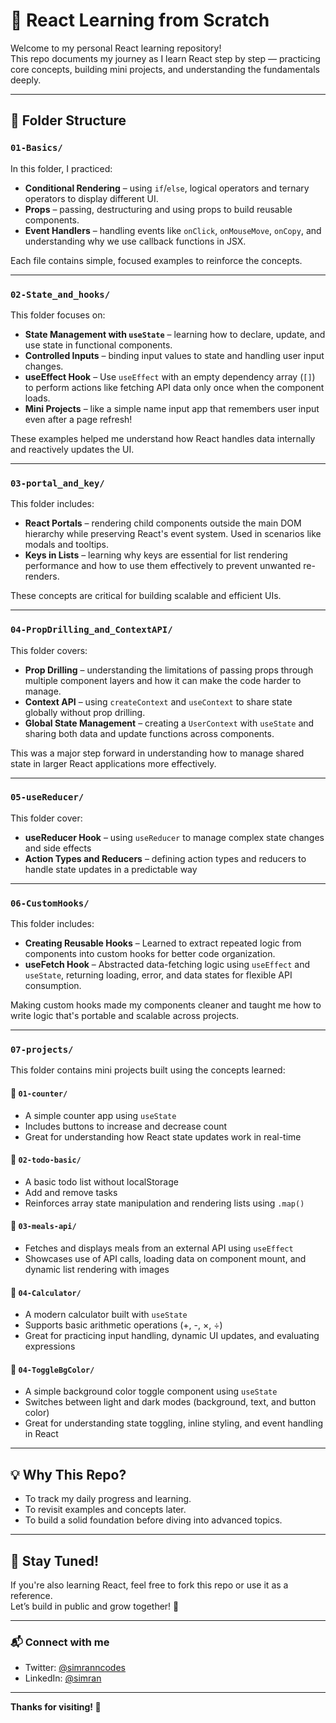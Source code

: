 # 🚀 React Learning from Scratch

Welcome to my personal React learning repository!  
This repo documents my journey as I learn React step by step — practicing core concepts, building mini projects, and understanding the fundamentals deeply.

---

## 📁 Folder Structure

### `01-Basics/`
In this folder, I practiced:

-  **Conditional Rendering** – using `if`/`else`, logical operators and ternary operators to display different UI.
-  **Props** – passing, destructuring and using props to build reusable components.
-  **Event Handlers** – handling events like `onClick`, `onMouseMove`, `onCopy`, and understanding why we use callback functions in JSX.

Each file contains simple, focused examples to reinforce the concepts.

---

### `02-State_and_hooks/`
This folder focuses on:

-  **State Management with `useState`** – learning how to declare, update, and use state in functional components.
-  **Controlled Inputs** – binding input values to state and handling user input changes.
-  **useEffect Hook** – Use `useEffect` with an empty dependency array (`[]`) to perform actions like fetching API data only once when the component loads.
-  **Mini Projects** – like a simple name input app that remembers user input even after a page refresh!

These examples helped me understand how React handles data internally and reactively updates the UI.

---

### `03-portal_and_key/`
This folder includes:

- **React Portals** – rendering child components outside the main DOM hierarchy while preserving React's event system. Used in scenarios like modals and tooltips.
- **Keys in Lists** – learning why keys are essential for list rendering performance and how to use them effectively to prevent unwanted re-renders.

These concepts are critical for building scalable and efficient UIs.


---

### `04-PropDrilling_and_ContextAPI/`
This folder covers:

- **Prop Drilling** – understanding the limitations of passing props through multiple component layers and how it can make the code harder to manage.
- **Context API** – using `createContext` and `useContext` to share state globally without prop drilling.
- **Global State Management** – creating a `UserContext` with `useState` and sharing both data and update functions across components.

This was a major step forward in understanding how to manage shared state in larger React applications more effectively.

---

### `05-useReducer/`
This folder cover:

- **useReducer Hook** – using `useReducer` to manage complex state changes and side effects
- **Action Types and Reducers** – defining action types and reducers to handle state updates in
a predictable way

---

### `06-CustomHooks/`
This folder includes:

- **Creating Reusable Hooks** – Learned to extract repeated logic from components into custom hooks for better code organization.
- **useFetch Hook** – Abstracted data-fetching logic using `useEffect` and `useState`, returning loading, error, and data states for flexible API consumption.

Making custom hooks made my components cleaner and taught me how to write logic that's portable and scalable across projects.

---

### `07-projects/`
This folder contains mini projects built using the concepts learned:

#### 📌 `01-counter/`
- A simple counter app using `useState`
- Includes buttons to increase and decrease count
- Great for understanding how React state updates work in real-time

#### 📌 `02-todo-basic/`
- A basic todo list without localStorage
- Add and remove tasks
- Reinforces array state manipulation and rendering lists using `.map()`

#### 📌 `03-meals-api/`
- Fetches and displays meals from an external API using `useEffect`
- Showcases use of API calls, loading data on component mount, and dynamic list rendering with images

#### 📌 `04-Calculator/`
- A modern calculator built with `useState`
- Supports basic arithmetic operations (+, -, ×, ÷)
- Great for practicing input handling, dynamic UI updates, and evaluating expressions

#### 📌 `04-ToggleBgColor/`
- A simple background color toggle component using `useState`
- Switches between light and dark modes (background, text, and button color)
- Great for understanding state toggling, inline styling, and event handling in React

---

## 💡 Why This Repo?

- To track my daily progress and learning.
- To revisit examples and concepts later.
- To build a solid foundation before diving into advanced topics.

---


## 📌 Stay Tuned!

If you're also learning React, feel free to fork this repo or use it as a reference.  
Let’s build in public and grow together! 🚀

---

### 📬 Connect with me

- Twitter: [@simranncodes](https://x.com/simranncodes)
- LinkedIn: [@simran](https://www.linkedin.com/in/simran-ba0595315/)

---

**Thanks for visiting! 🙌**
